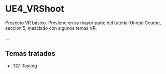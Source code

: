 # UE4_VRShoot
Proyecto VR básico. Proviene en su mayor parte del tutorial Unreal Course, sección 5, mezclado con algunos temas VR.

...



## Temas tratados
 * TG1 Testing
 
 
